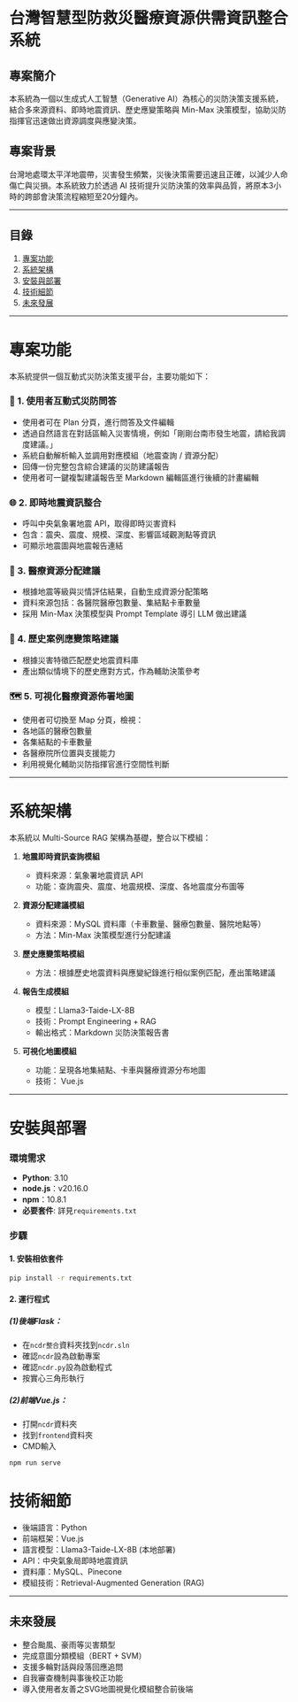 # 台灣智慧型防救災醫療資源供需資訊整合系統

## **專案簡介**
本系統為一個以生成式人工智慧（Generative AI）為核心的災防決策支援系統，結合多來源資料、即時地震資訊、歷史應變策略與 Min-Max 決策模型，協助災防指揮官迅速做出資源調度與應變決策。

## **專案背景**
台灣地處環太平洋地震帶，災害發生頻繁，災後決策需要迅速且正確，以減少人命傷亡與災損。本系統致力於透過 AI 技術提升災防決策的效率與品質，將原本3小時的跨部會決策流程縮短至20分鐘內。

---

## **目錄**
1. [專案功能](#專案功能)  
2. [系統架構](#系統架構)  
3. [安裝與部署](#安裝與部署)  
4. [技術細節](#技術細節)  
5. [未來發展](#未來發展)  

---
# 專案功能
本系統提供一個互動式災防決策支援平台，主要功能如下：

### 📍 1. 使用者互動式災防問答
- 使用者可在 Plan 分頁，進行問答及文件編輯
- 透過自然語言在對話區輸入災害情境，例如「剛剛台南市發生地震，請給我調度建議。」
- 系統自動解析輸入並調用對應模組（地震查詢 / 資源分配）
- 回傳一份完整包含綜合建議的災防建議報告
- 使用者可一鍵複製建議報告至 Markdown 編輯區進行後續的計畫編輯

### 🌐 2. 即時地震資訊整合
- 呼叫中央氣象署地震 API，取得即時災害資料
- 包含：震央、震度、規模、深度、影響區域觀測點等資訊
- 可顯示地震圖與地震報告連結

### 🚚 3. 醫療資源分配建議
- 根據地震等級與災情評估結果，自動生成資源分配策略
- 資料來源包括：各醫院醫療包數量、集結點卡車數量
- 採用 Min-Max 決策模型與 Prompt Template 導引 LLM 做出建議

### 🧠 4. 歷史案例應變策略建議
- 根據災害特徵匹配歷史地震資料庫
- 產出類似情境下的歷史應對方式，作為輔助決策參考

### 🗺️ 5. 可視化醫療資源佈署地圖
- 使用者可切換至 Map 分頁，檢視：
- 各地區的醫療包數量
- 各集結點的卡車數量
- 各醫療院所位置與支援能力
- 利用視覺化輔助災防指揮官進行空間性判斷

---
# 系統架構
本系統以 Multi-Source RAG 架構為基礎，整合以下模組：

1. **地震即時資訊查詢模組**
   - 資料來源：氣象署地震資訊 API
   - 功能：查詢震央、震度、地震規模、深度、各地震度分布圖等

2. **資源分配建議模組**
   - 資料來源：MySQL 資料庫（卡車數量、醫療包數量、醫院地點等）
   - 方法：Min-Max 決策模型進行分配建議

3. **歷史應變策略模組**
   - 方法：根據歷史地震資料與應變紀錄進行相似案例匹配，產出策略建議

4. **報告生成模組**
   - 模型：Llama3-Taide-LX-8B
   - 技術：Prompt Engineering + RAG
   - 輸出格式：Markdown 災防決策報告書

5. **可視化地圖模組**
   - 功能：呈現各地集結點、卡車與醫療資源分布地圖
   - 技術： Vue.js

---


# 安裝與部署

### 環境需求
- **Python**: 3.10
- **node.js**：v20.16.0
- **npm**：10.8.1
- **必要套件**: 詳見`requirements.txt`

### 步驟

#### 1. 安裝相依套件
```bash
pip install -r requirements.txt
```
#### 2. 運行程式
##### (1)後端Flask：
* 在`ncdr整合`資料夾找到`ncdr.sln`
* 確認`ncdr`設為啟動專案
* 確認`ncdr.py`設為啟動程式
* 按實心三角形執行
##### (2)前端Vue.js：
* 打開`ncdr`資料夾
* 找到`frontend`資料夾
* CMD輸入
```bash
npm run serve
```

# 技術細節
* 後端語言：Python
* 前端框架：Vue.js
* 語言模型：Llama3-Taide-LX-8B (本地部署)
* API：中央氣象局即時地震資訊
* 資料庫：MySQL、Pinecone
* 模組技術：Retrieval-Augmented Generation (RAG)

---

## 未來發展
* 整合颱風、豪雨等災害類型
* 完成意圖分類模組（BERT + SVM）
* 支援多輪對話與段落回應追問
* 自我審查機制與事後校正功能
* 導入使用者友善之SVG地圖視覺化模組整合前後端